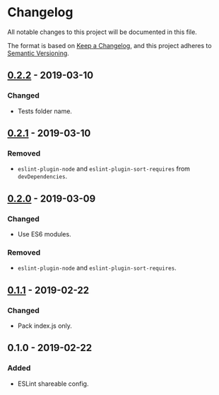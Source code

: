 # Changelog
All notable changes to this project will be documented in this file.

The format is based on [Keep a Changelog](https://keepachangelog.com/en/1.0.0/),
and this project adheres to [Semantic Versioning](https://semver.org/spec/v2.0.0.html).

## [0.2.2] - 2019-03-10
### Changed
- Tests folder name.

## [0.2.1] - 2019-03-10
### Removed
- `eslint-plugin-node` and `eslint-plugin-sort-requires` from `devDependencies`.

## [0.2.0] - 2019-03-09
### Changed
- Use ES6 modules.

### Removed
- `eslint-plugin-node` and `eslint-plugin-sort-requires`.

## [0.1.1] - 2019-02-22
### Changed
- Pack index.js only.

## 0.1.0 - 2019-02-22
### Added
- ESLint shareable config.

[0.2.2]: https://github.com/usecamo/eslint-config-camo/compare/0.2.1...0.2.2
[0.2.1]: https://github.com/usecamo/eslint-config-camo/compare/0.2.0...0.2.1
[0.2.0]: https://github.com/usecamo/eslint-config-camo/compare/0.1.1...0.2.0
[0.1.1]: https://github.com/usecamo/eslint-config-camo/compare/0.1.0...0.1.1
